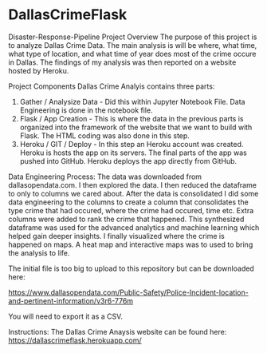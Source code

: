 # DallasCrimeFlask

Disaster-Response-Pipeline
Project Overview
The purpose of this project is to analyze Dallas Crime Data. The main analysis is will be where, what time, what type of location, and what time of year does most of the crime occure in Dallas. The findings of my analysis was then reported on a website hosted by Heroku. 

Project Components
Dallas Crime Analyis contains three parts:

1. Gather / Analysize Data - Did this within Jupyter Notebook File. Data Engineering is done in the notebook file. 
2. Flask /  App Creation - This is where the data in the previous parts is organized into the framework of the website that we want to build with Flask. The HTML coding was also done in this step.  
3. Heroku / GIT / Deploy - In this step an Heroku account was created. Heroku is hosts the app on its servers. The final parts of the app was pushed into GitHub. Heroku deploys the app directly from GitHub.

Data Engineering Process:
The data was downloaded from dallasopendata.com. I then explored the data. I then reduced the dataframe to only to columns we cared about. After the data is consolidated I did some data engineering to the columns to create a column that consolidates the type crime that had occured, where the crime had occured, time etc. Extra columns were added to rank the crime that happened. This synthesized dataframe was used for the advanced analytics and machine learning which helped gain deeper insights. I finally visualized where the crime is happened on maps. A heat map and interactive maps was to used to bring the analysis to life.

The initial file is too big to upload to this repository but can be downloaded here:

https://www.dallasopendata.com/Public-Safety/Police-Incident-location-and-pertinent-information/v3r6-776m

You will need to export it as a CSV. 


Instructions:
The Dallas Crime Anaysis website can be found here: https://dallascrimeflask.herokuapp.com/
